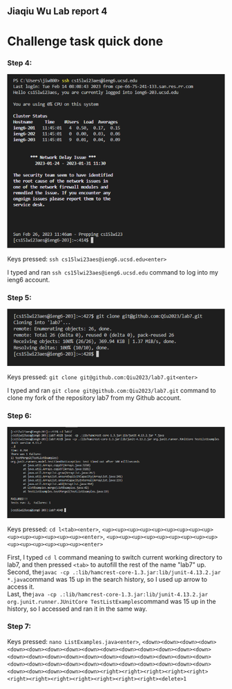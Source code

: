 ## Jiaqiu Wu Lab report 4
# Challenge task quick done

### Step 4:

![image](fig19.png) 

Keys pressed: `ssh cs15lwi23aes@ieng6.ucsd.edu<enter>`
  
I typed and ran `ssh cs15lwi23aes@ieng6.ucsd.edu` command to log into my ieng6 account.

### Step 5:

![image](fig20.png)

Keys pressed: `git clone git@github.com:Qiu2023/lab7.git<enter>`

I typed and ran `git clone git@github.com:Qiu2023/lab7.git` command to clone my fork of the repository lab7 from my Github account.

### Step 6:

![image](fig21.png)

Keys pressed: `cd l<tab><enter>`, `<up><up><up><up><up><up><up><up><up><up><up><up><up><up><up><enter>`, `<up><up><up><up><up><up><up><up><up><up><up><up><up><up><up><enter>`

First, I typed `cd l` command meaning to switch current working directory to lab7, and then pressed `<tab>` to autofill the rest of the name "lab7" up. \
Second, the`javac -cp .:lib/hamcrest-core-1.3.jar:lib/junit-4.13.2.jar *.java`command was 15 up in the search history, so I used up arrow to access it. \
Last, the`java -cp .:lib/hamcrest-core-1.3.jar:lib/junit-4.13.2.jar org.junit.runner.JUnitCore TestListExamples`command was 15 up in the history, so I accessed and ran it in the same way.

### Step 7:

Keys pressed: `nano ListExamples.java<enter>`, `<down><down><down><down><down><down><down><down><down><down><down><down><down><down><down><down><down><down><down><down><down><down><down><down><down><down><down><down><down><down><down><down><down><down><down><down><down><down><down><down><down><down><right><right><right><right><right><right><right><right><right><right><right><right><delete>1`
